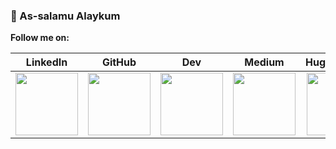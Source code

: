 ### 👋 As-salamu Alaykum

**Follow me on:**

| LinkedIn | GitHub | Dev | Medium | HuggingFace |
| :-: | :-: | :-: | :-: | :-: |
| [<img src="https://cdn.simpleicons.org/linkedin" width="100px" height="100px">](https://www.linkedin.com/in/ahmed-mujtaba-butt) | [<img src="https://cdn.simpleicons.org/github" width="100px" height="100px">](https://github.com/ahmedmbutt) | [<img src="https://cdn.simpleicons.org/dev.to" width="100px" height="100px">](https://dev.to/ahmedmbutt) | [<img src="https://cdn.simpleicons.org/medium" width="100px" height="100px">](https://medium.com/@ahmedmbutt) | [<img src="https://huggingface.co/front/assets/huggingface_logo-noborder.svg" width="100px" height="100px">](https://huggingface.co/ahmedmbutt) |

<!---
- 👋 Hi, I’m @ahmedmbutt
- 👀 I’m interested in ...
- 🌱 I’m currently learning ...
- 💞️ I’m looking to collaborate on ...
- 📫 How to reach me ...

Here are some ideas to get you started:
- 🔭 I’m currently working on ...
- 🌱 I’m currently learning ...
- 👯 I’m looking to collaborate on ...
- 🤔 I’m looking for help with ...
- 💬 Ask me about ...
- 📫 How to reach me: ...
- 😄 Pronouns: ...
- ⚡ Fun fact: ...

ahmedmbutt/ahmedmbutt is a ✨ special ✨ repository because its `README.md` (this file) appears on your GitHub profile.
You can click the Preview link to take a look at your changes.
--->

